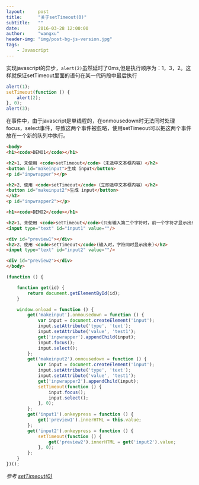 ```yaml
---
layout:     post
title:      "关于setTimeout(0)"
subtitle:   ""
date:       2016-03-28 12:00:00
author:     "wangxu"
header-img: "img/post-bg-js-version.jpg"
tags:
    - Javascript
---
```


实现javascript的异步，`alert(2)`虽然延时了0ms,但是执行顺序为：1，3，2。这样就保证setTimeout里面的语句在某一代码段中最后执行

```javascript
alert(1);
setTimeout(function () {
    alert(2);
}, 0);
alert(3);
```

在事件中，由于javascript是单线程的，在onmousedown时无法同时处理focus，select事件，导致这两个事件被忽略，使用setTimeout可以把这两个事件放在一个新的队列中执行。

```html
<body>
<h1><code>DEMO1</code></h1>

<h2>1、未使用 <code>setTimeout</code>（未选中文本框内容）</h2>
<button id="makeinput">生成 input</button>
<p id="inpwrapper"></p>

<h2>2、使用 <code>setTimeout</code>（立即选中文本框内容）</h2>
<button id="makeinput2">生成 input</button>
</h2>
<p id="inpwrapper2"></p>

<h1><code>DEMO2</code></h1>

<h2>1、未使用 <code>setTimeout</code>(只有输入第二个字符时，前一个字符才显示出来)</h2>
<input type="text" id="input1" value=""/>

<div id="preview1"></div>
<h2>2、使用 <code>setTimeout</code>(输入时，字符同时显示出来)</h2>
<input type="text" id="input2" value=""/>

<div id="preview2"></div>
</body>
```

```javascript
(function () {

    function get(id) {
        return document.getElementById(id);
    }

    window.onload = function () {
        get('makeinput').onmousedown = function () {
            var input = document.createElement('input');
            input.setAttribute('type', 'text');
            input.setAttribute('value', 'test1');
            get('inpwrapper').appendChild(input);
            input.focus();
            input.select();
        };
        get('makeinput2').onmousedown = function () {
            var input = document.createElement('input');
            input.setAttribute('type', 'text');
            input.setAttribute('value', 'test1');
            get('inpwrapper2').appendChild(input);
            setTimeout(function () {
                input.focus();
                input.select();
            }, 0);
        };
        get('input1').onkeypress = function () {
            get('preview1').innerHTML = this.value;
        };
        get('input2').onkeypress = function () {
            setTimeout(function () {
                get('preview2').innerHTML = get('input2').value;
            }, 0);
        };
    }
})();
```

*参考 [setTimeout(0)](http://www.cnblogs.com/fullhouse/archive/2012/10/10/2718542.html)*
